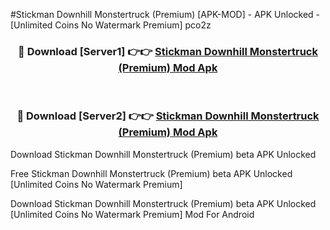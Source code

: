 #Stickman Downhill Monstertruck (Premium) [APK-MOD] - APK Unlocked - [Unlimited Coins No Watermark Premium] pco2z



<div align="center">

<h3>🔴 Download [Server1] 👉👉 <a href="https://momento.my/?title=Stickman_Downhill_Monstertruck_(Premium)">Stickman Downhill Monstertruck (Premium) Mod Apk</a></h3><br>

<h3>🔴 Download [Server2] 👉👉 <a href="https://momento.my/?title=Stickman_Downhill_Monstertruck_(Premium)">Stickman Downhill Monstertruck (Premium) Mod Apk</a></h3>
</div>



Download Stickman Downhill Monstertruck (Premium) beta APK Unlocked

Free Stickman Downhill Monstertruck (Premium) beta APK Unlocked [Unlimited Coins No Watermark Premium]

Download Stickman Downhill Monstertruck (Premium) beta APK Unlocked [Unlimited Coins No Watermark Premium] Mod For Android
